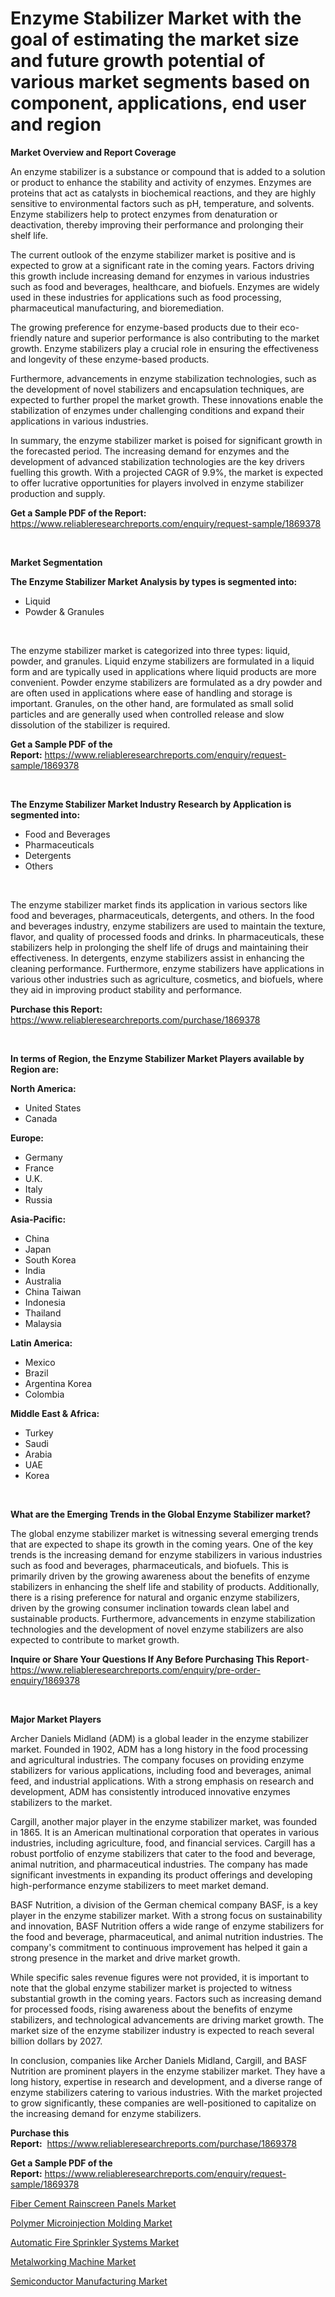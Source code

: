 <p><h1>Enzyme Stabilizer Market with the goal of estimating the market size and future growth potential of various market segments based on component, applications, end user and region</h1></p><p><strong>Market Overview and Report Coverage</strong></p>
<p><p>An enzyme stabilizer is a substance or compound that is added to a solution or product to enhance the stability and activity of enzymes. Enzymes are proteins that act as catalysts in biochemical reactions, and they are highly sensitive to environmental factors such as pH, temperature, and solvents. Enzyme stabilizers help to protect enzymes from denaturation or deactivation, thereby improving their performance and prolonging their shelf life.</p><p>The current outlook of the enzyme stabilizer market is positive and is expected to grow at a significant rate in the coming years. Factors driving this growth include increasing demand for enzymes in various industries such as food and beverages, healthcare, and biofuels. Enzymes are widely used in these industries for applications such as food processing, pharmaceutical manufacturing, and bioremediation.</p><p>The growing preference for enzyme-based products due to their eco-friendly nature and superior performance is also contributing to the market growth. Enzyme stabilizers play a crucial role in ensuring the effectiveness and longevity of these enzyme-based products.</p><p>Furthermore, advancements in enzyme stabilization technologies, such as the development of novel stabilizers and encapsulation techniques, are expected to further propel the market growth. These innovations enable the stabilization of enzymes under challenging conditions and expand their applications in various industries.</p><p>In summary, the enzyme stabilizer market is poised for significant growth in the forecasted period. The increasing demand for enzymes and the development of advanced stabilization technologies are the key drivers fuelling this growth. With a projected CAGR of 9.9%, the market is expected to offer lucrative opportunities for players involved in enzyme stabilizer production and supply.</p></p>
<p><strong>Get a Sample PDF of the Report:</strong> <a href="https://www.reliableresearchreports.com/enquiry/request-sample/1869378">https://www.reliableresearchreports.com/enquiry/request-sample/1869378</a></p>
<p>&nbsp;</p>
<p><strong>Market Segmentation</strong></p>
<p><strong>The Enzyme Stabilizer Market Analysis by types is segmented into:</strong></p>
<p><ul><li>Liquid</li><li>Powder & Granules</li></ul></p>
<p>&nbsp;</p>
<p><p>The enzyme stabilizer market is categorized into three types: liquid, powder, and granules. Liquid enzyme stabilizers are formulated in a liquid form and are typically used in applications where liquid products are more convenient. Powder enzyme stabilizers are formulated as a dry powder and are often used in applications where ease of handling and storage is important. Granules, on the other hand, are formulated as small solid particles and are generally used when controlled release and slow dissolution of the stabilizer is required.</p></p>
<p><strong>Get a Sample PDF of the Report:</strong>&nbsp;<a href="https://www.reliableresearchreports.com/enquiry/request-sample/1869378">https://www.reliableresearchreports.com/enquiry/request-sample/1869378</a></p>
<p>&nbsp;</p>
<p><strong>The Enzyme Stabilizer Market Industry Research by Application is segmented into:</strong></p>
<p><ul><li>Food and Beverages</li><li>Pharmaceuticals</li><li>Detergents</li><li>Others</li></ul></p>
<p>&nbsp;</p>
<p><p>The enzyme stabilizer market finds its application in various sectors like food and beverages, pharmaceuticals, detergents, and others. In the food and beverages industry, enzyme stabilizers are used to maintain the texture, flavor, and quality of processed foods and drinks. In pharmaceuticals, these stabilizers help in prolonging the shelf life of drugs and maintaining their effectiveness. In detergents, enzyme stabilizers assist in enhancing the cleaning performance. Furthermore, enzyme stabilizers have applications in various other industries such as agriculture, cosmetics, and biofuels, where they aid in improving product stability and performance.</p></p>
<p><strong>Purchase this Report:</strong>&nbsp; <a href="https://www.reliableresearchreports.com/purchase/1869378">https://www.reliableresearchreports.com/purchase/1869378</a></p>
<p>&nbsp;</p>
<p><strong>In terms of Region, the Enzyme Stabilizer Market Players available by Region are:</strong></p>
<p>
    <p> <strong> North America: </strong>
        <ul>
            <li>United States</li>
            <li>Canada</li>
        </ul>
        </p> 
    <p> <strong> Europe: </strong>
        <ul>
            <li>Germany</li>
            <li>France</li>
            <li>U.K.</li>
            <li>Italy</li>
            <li>Russia</li>
        </ul>
        </p> 
    <p> <strong> Asia-Pacific: </strong>
        <ul>
            <li>China</li>
            <li>Japan</li>
            <li>South Korea</li>
            <li>India</li>
            <li>Australia</li>
            <li>China Taiwan</li>
            <li>Indonesia</li>
            <li>Thailand</li>
            <li>Malaysia</li>
        </ul>
        </p> 
    <p> <strong> Latin America: </strong>
        <ul>
            <li>Mexico</li>
            <li>Brazil</li>
            <li>Argentina Korea</li>
            <li>Colombia</li>
        </ul>
        </p> 
    <p> <strong> Middle East & Africa: </strong>
        <ul>
            <li>Turkey</li>
            <li>Saudi</li>
            <li>Arabia</li>
            <li>UAE</li>
            <li>Korea</li>
        </ul>
    </p>
    </p>
<p>&nbsp;</p>
<p><strong>What are the Emerging Trends in the Global Enzyme Stabilizer market?</strong></p>
<p><p>The global enzyme stabilizer market is witnessing several emerging trends that are expected to shape its growth in the coming years. One of the key trends is the increasing demand for enzyme stabilizers in various industries such as food and beverages, pharmaceuticals, and biofuels. This is primarily driven by the growing awareness about the benefits of enzyme stabilizers in enhancing the shelf life and stability of products. Additionally, there is a rising preference for natural and organic enzyme stabilizers, driven by the growing consumer inclination towards clean label and sustainable products. Furthermore, advancements in enzyme stabilization technologies and the development of novel enzyme stabilizers are also expected to contribute to market growth.</p></p>
<p><strong>Inquire or Share Your Questions If Any Before Purchasing This Report</strong>- <a href="https://www.reliableresearchreports.com/enquiry/pre-order-enquiry/1869378">https://www.reliableresearchreports.com/enquiry/pre-order-enquiry/1869378</a></p>
<p>&nbsp;</p>
<p><strong>Major Market Players</strong></p>
<p><p>Archer Daniels Midland (ADM) is a global leader in the enzyme stabilizer market. Founded in 1902, ADM has a long history in the food processing and agricultural industries. The company focuses on providing enzyme stabilizers for various applications, including food and beverages, animal feed, and industrial applications. With a strong emphasis on research and development, ADM has consistently introduced innovative enzymes stabilizers to the market. </p><p>Cargill, another major player in the enzyme stabilizer market, was founded in 1865. It is an American multinational corporation that operates in various industries, including agriculture, food, and financial services. Cargill has a robust portfolio of enzyme stabilizers that cater to the food and beverage, animal nutrition, and pharmaceutical industries. The company has made significant investments in expanding its product offerings and developing high-performance enzyme stabilizers to meet market demand.</p><p>BASF Nutrition, a division of the German chemical company BASF, is a key player in the enzyme stabilizer market. With a strong focus on sustainability and innovation, BASF Nutrition offers a wide range of enzyme stabilizers for the food and beverage, pharmaceutical, and animal nutrition industries. The company's commitment to continuous improvement has helped it gain a strong presence in the market and drive market growth.</p><p>While specific sales revenue figures were not provided, it is important to note that the global enzyme stabilizer market is projected to witness substantial growth in the coming years. Factors such as increasing demand for processed foods, rising awareness about the benefits of enzyme stabilizers, and technological advancements are driving market growth. The market size of the enzyme stabilizer industry is expected to reach several billion dollars by 2027.</p><p>In conclusion, companies like Archer Daniels Midland, Cargill, and BASF Nutrition are prominent players in the enzyme stabilizer market. They have a long history, expertise in research and development, and a diverse range of enzyme stabilizers catering to various industries. With the market projected to grow significantly, these companies are well-positioned to capitalize on the increasing demand for enzyme stabilizers.</p></p>
<p><strong>Purchase this Report:</strong>&nbsp;&nbsp;<a href="https://www.reliableresearchreports.com/purchase/1869378">https://www.reliableresearchreports.com/purchase/1869378</a></p>
<p></p>
<p><strong>Get a Sample PDF of the Report:</strong>&nbsp;<a href="https://www.reliableresearchreports.com/enquiry/request-sample/1869378">https://www.reliableresearchreports.com/enquiry/request-sample/1869378</a></p>
<p><p><a href="https://github.com/rahu1506/Market-Research-Report-List-1/blob/main/fiber-cement-rainscreen-panels-market.md">Fiber Cement Rainscreen Panels Market</a></p><p><a href="https://github.com/aashishrp/Market-Research-Report-List-1/blob/main/polymer-microinjection-molding-market.md">Polymer Microinjection Molding Market</a></p><p><a href="https://medium.com/@suryayadavrp23/automatic-fire-sprinkler-systems-market-report-reveals-the-latest-trends-and-growth-opportunities-e5697cdcf394">Automatic Fire Sprinkler Systems Market</a></p><p><a href="https://medium.com/@react.shoe.mask/metalworking-machine-market-trends-and-market-analysis-forecasted-for-period-2023-2030-ed7e0476e72f">Metalworking Machine Market</a></p><p><a href="https://medium.com/@digitaldiviner12/semiconductor-manufacturing-market-size-reveals-the-best-marketing-channels-in-global-industry-a1084bf15a77">Semiconductor Manufacturing Market</a></p></p>